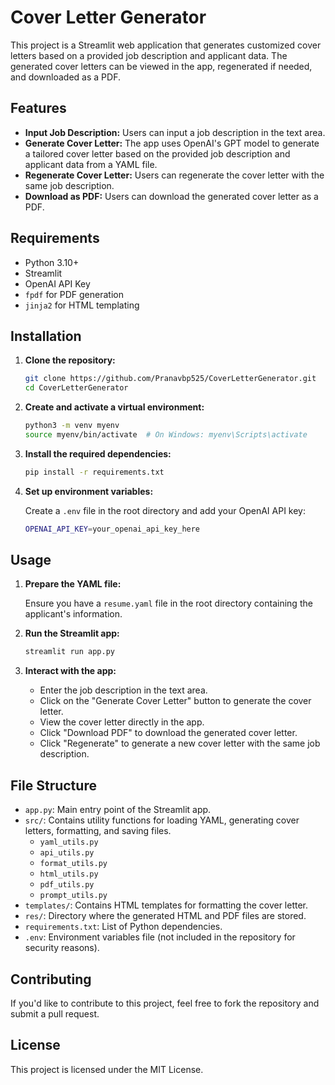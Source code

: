 # Cover Letter Generator

This project is a Streamlit web application that generates customized cover letters based on a provided job description and applicant data. The generated cover letters can be viewed in the app, regenerated if needed, and downloaded as a PDF.

## Features

- **Input Job Description:** Users can input a job description in the text area.
- **Generate Cover Letter:** The app uses OpenAI's GPT model to generate a tailored cover letter based on the provided job description and applicant data from a YAML file.
- **Regenerate Cover Letter:** Users can regenerate the cover letter with the same job description.
- **Download as PDF:** Users can download the generated cover letter as a PDF.

## Requirements

- Python 3.10+
- Streamlit
- OpenAI API Key
- `fpdf` for PDF generation
- `jinja2` for HTML templating

## Installation

1. **Clone the repository:**

   ```bash
   git clone https://github.com/Pranavbp525/CoverLetterGenerator.git
   cd CoverLetterGenerator
   ```

2. **Create and activate a virtual environment:**

   ```bash
   python3 -m venv myenv
   source myenv/bin/activate  # On Windows: myenv\Scripts\activate
   ```

3. **Install the required dependencies:**

   ```bash
   pip install -r requirements.txt
   ```

4. **Set up environment variables:**

   Create a `.env` file in the root directory and add your OpenAI API key:

   ```bash
   OPENAI_API_KEY=your_openai_api_key_here
   ```

## Usage

1. **Prepare the YAML file:**

   Ensure you have a `resume.yaml` file in the root directory containing the applicant's information.

2. **Run the Streamlit app:**

   ```bash
   streamlit run app.py
   ```

3. **Interact with the app:**

   - Enter the job description in the text area.
   - Click on the "Generate Cover Letter" button to generate the cover letter.
   - View the cover letter directly in the app.
   - Click "Download PDF" to download the generated cover letter.
   - Click "Regenerate" to generate a new cover letter with the same job description.

## File Structure

- `app.py`: Main entry point of the Streamlit app.
- `src/`: Contains utility functions for loading YAML, generating cover letters, formatting, and saving files.
  - `yaml_utils.py`
  - `api_utils.py`
  - `format_utils.py`
  - `html_utils.py`
  - `pdf_utils.py`
  - `prompt_utils.py`
- `templates/`: Contains HTML templates for formatting the cover letter.
- `res/`: Directory where the generated HTML and PDF files are stored.
- `requirements.txt`: List of Python dependencies.
- `.env`: Environment variables file (not included in the repository for security reasons).

## Contributing

If you'd like to contribute to this project, feel free to fork the repository and submit a pull request.

## License

This project is licensed under the MIT License.
